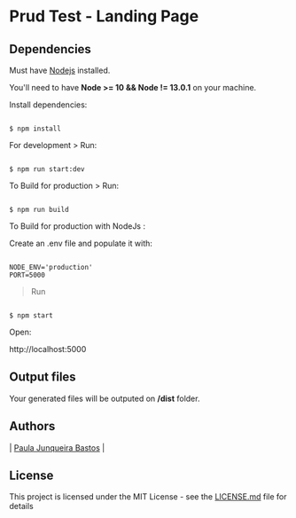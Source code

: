 # Prud Test - Landing Page



## Dependencies



Must have [Nodejs](https://nodejs.org/en/) installed.



You'll need to have **Node >= 10 && Node != 13.0.1** on your machine.


Install dependencies:



```

$ npm install

```





For development >  Run:



```

$ npm run start:dev

```

To Build for production > Run:



```

$ npm run build

```

To Build for production with NodeJs :


Create an .env file and populate it with:

```

NODE_ENV='production'
PORT=5000

```

> Run

```

$ npm start

```

Open:



http://localhost:5000




## Output files

Your generated files will be outputed on **/dist** folder.





## Authors





| [Paula Junqueira Bastos](https://bitbucket.org/paulajbastos/) |





## License





This project is licensed under the MIT License - see the [LICENSE.md](LICENSE.md) file for details

